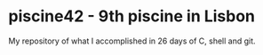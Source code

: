 # piscine42 - 9th piscine in Lisbon
My repository of what I accomplished in 26 days of C, shell and git.
